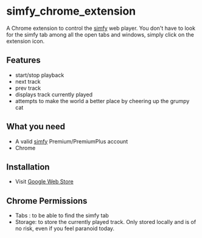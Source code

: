 simfy_chrome_extension
======================

A Chrome extension to control the [simfy](http://www.simfy.de/) web player. 
You don't have to look for the simfy tab among all the open tabs and windows, simply click on the extension icon.


Features
-----

* start/stop playback 
* next track
* prev track
* displays track currently played
* attempts to make the world a better place by cheering up the grumpy cat

What you need
-----

* A valid [simfy](http://www.simfy.de/) Premium/PremiumPlus account
* Chrome

Installation
-----

* Visit [Google Web Store](https://chrome.google.com/webstore/detail/simfy-player-controls/nphffjmbkejenhnkgfjfhccnnllkmaja)

Chrome Permissions
-----

* Tabs : to be able to find the simfy tab
* Storage: to store the currently played track. Only stored locally and is of no risk, even if you feel paranoid today.
